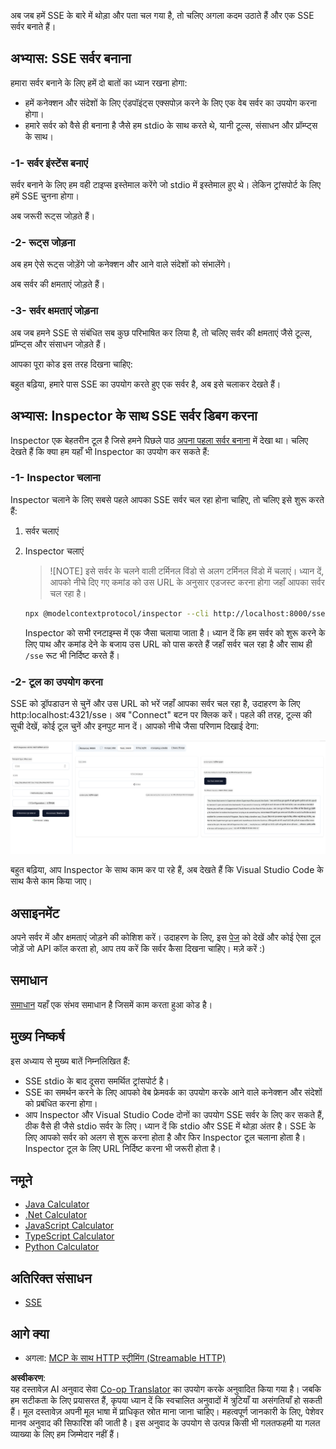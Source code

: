 <!--
CO_OP_TRANSLATOR_METADATA:
{
  "original_hash": "3dd2f1e39277c31b0e57e29d165354d6",
  "translation_date": "2025-06-12T22:07:27+00:00",
  "source_file": "03-GettingStarted/05-sse-server/README.md",
  "language_code": "hi"
}
-->
अब जब हमें SSE के बारे में थोड़ा और पता चल गया है, तो चलिए अगला कदम उठाते हैं और एक SSE सर्वर बनाते हैं।

## अभ्यास: SSE सर्वर बनाना

हमारा सर्वर बनाने के लिए हमें दो बातों का ध्यान रखना होगा:

- हमें कनेक्शन और संदेशों के लिए एंडपॉइंट्स एक्सपोज़ करने के लिए एक वेब सर्वर का उपयोग करना होगा।
- हमारे सर्वर को वैसे ही बनाना है जैसे हम stdio के साथ करते थे, यानी टूल्स, संसाधन और प्रॉम्प्ट्स के साथ।

### -1- सर्वर इंस्टेंस बनाएं

सर्वर बनाने के लिए हम वही टाइप्स इस्तेमाल करेंगे जो stdio में इस्तेमाल हुए थे। लेकिन ट्रांसपोर्ट के लिए हमें SSE चुनना होगा।

अब जरूरी रूट्स जोड़ते हैं।

### -2- रूट्स जोड़ना

अब हम ऐसे रूट्स जोड़ेंगे जो कनेक्शन और आने वाले संदेशों को संभालेंगे।

अब सर्वर की क्षमताएं जोड़ते हैं।

### -3- सर्वर क्षमताएं जोड़ना

अब जब हमने SSE से संबंधित सब कुछ परिभाषित कर लिया है, तो चलिए सर्वर की क्षमताएं जैसे टूल्स, प्रॉम्प्ट्स और संसाधन जोड़ते हैं।

आपका पूरा कोड इस तरह दिखना चाहिए:

बहुत बढ़िया, हमारे पास SSE का उपयोग करते हुए एक सर्वर है, अब इसे चलाकर देखते हैं।

## अभ्यास: Inspector के साथ SSE सर्वर डिबग करना

Inspector एक बेहतरीन टूल है जिसे हमने पिछले पाठ [अपना पहला सर्वर बनाना](/03-GettingStarted/01-first-server/README.md) में देखा था। चलिए देखते हैं कि क्या हम यहाँ भी Inspector का उपयोग कर सकते हैं:

### -1- Inspector चलाना

Inspector चलाने के लिए सबसे पहले आपका SSE सर्वर चल रहा होना चाहिए, तो चलिए इसे शुरू करते हैं:

1. सर्वर चलाएं

1. Inspector चलाएं

    > ![NOTE]
    > इसे सर्वर के चलने वाली टर्मिनल विंडो से अलग टर्मिनल विंडो में चलाएं। ध्यान दें, आपको नीचे दिए गए कमांड को उस URL के अनुसार एडजस्ट करना होगा जहाँ आपका सर्वर चल रहा है।

    ```sh
    npx @modelcontextprotocol/inspector --cli http://localhost:8000/sse --method tools/list
    ```

    Inspector को सभी रनटाइम्स में एक जैसा चलाया जाता है। ध्यान दें कि हम सर्वर को शुरू करने के लिए पाथ और कमांड देने के बजाय उस URL को पास करते हैं जहाँ सर्वर चल रहा है और साथ ही `/sse` रूट भी निर्दिष्ट करते हैं।

### -2- टूल का उपयोग करना

SSE को ड्रॉपडाउन से चुनें और उस URL को भरें जहाँ आपका सर्वर चल रहा है, उदाहरण के लिए http:localhost:4321/sse। अब "Connect" बटन पर क्लिक करें। पहले की तरह, टूल्स की सूची देखें, कोई टूल चुनें और इनपुट मान दें। आपको नीचे जैसा परिणाम दिखाई देगा:

![Inspector में चल रहा SSE सर्वर](../../../../translated_images/sse-inspector.d86628cc597b8fae807a31d3d6837842f5f9ee1bcc6101013fa0c709c96029ad.hi.png)

बहुत बढ़िया, आप Inspector के साथ काम कर पा रहे हैं, अब देखते हैं कि Visual Studio Code के साथ कैसे काम किया जाए।

## असाइनमेंट

अपने सर्वर में और क्षमताएं जोड़ने की कोशिश करें। उदाहरण के लिए, इस [पेज](https://api.chucknorris.io/) को देखें और कोई ऐसा टूल जोड़ें जो API कॉल करता हो, आप तय करें कि सर्वर कैसा दिखना चाहिए। मज़े करें :)

## समाधान

[समाधान](./solution/README.md) यहाँ एक संभव समाधान है जिसमें काम करता हुआ कोड है।

## मुख्य निष्कर्ष

इस अध्याय से मुख्य बातें निम्नलिखित हैं:

- SSE stdio के बाद दूसरा समर्थित ट्रांसपोर्ट है।
- SSE का समर्थन करने के लिए आपको वेब फ्रेमवर्क का उपयोग करके आने वाले कनेक्शन और संदेशों को प्रबंधित करना होगा।
- आप Inspector और Visual Studio Code दोनों का उपयोग SSE सर्वर के लिए कर सकते हैं, ठीक वैसे ही जैसे stdio सर्वर के लिए। ध्यान दें कि stdio और SSE में थोड़ा अंतर है। SSE के लिए आपको सर्वर को अलग से शुरू करना होता है और फिर Inspector टूल चलाना होता है। Inspector टूल के लिए URL निर्दिष्ट करना भी जरूरी होता है।

## नमूने

- [Java Calculator](../samples/java/calculator/README.md)
- [.Net Calculator](../../../../03-GettingStarted/samples/csharp)
- [JavaScript Calculator](../samples/javascript/README.md)
- [TypeScript Calculator](../samples/typescript/README.md)
- [Python Calculator](../../../../03-GettingStarted/samples/python)

## अतिरिक्त संसाधन

- [SSE](https://developer.mozilla.org/en-US/docs/Web/API/Server-sent_events)

## आगे क्या

- अगला: [MCP के साथ HTTP स्ट्रीमिंग (Streamable HTTP)](/03-GettingStarted/06-http-streaming/README.md)

**अस्वीकरण**:  
यह दस्तावेज़ AI अनुवाद सेवा [Co-op Translator](https://github.com/Azure/co-op-translator) का उपयोग करके अनुवादित किया गया है। जबकि हम सटीकता के लिए प्रयासरत हैं, कृपया ध्यान दें कि स्वचालित अनुवादों में त्रुटियाँ या असंगतियाँ हो सकती हैं। मूल दस्तावेज़ अपनी मूल भाषा में प्राधिकृत स्रोत माना जाना चाहिए। महत्वपूर्ण जानकारी के लिए, पेशेवर मानव अनुवाद की सिफारिश की जाती है। इस अनुवाद के उपयोग से उत्पन्न किसी भी गलतफहमी या गलत व्याख्या के लिए हम जिम्मेदार नहीं हैं।
